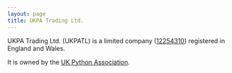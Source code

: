 ```yaml
---
layout: page
title: UKPA Trading Ltd.
---
```


UKPA Trading Ltd. (UKPATL) is a limited company ([12254310](https://find-and-update.company-information.service.gov.uk/company/12254310)) registered in England and Wales.

It is owned by the [UK Python Association](https://uk.python.org/).

